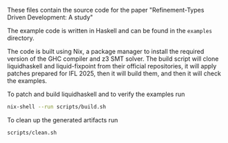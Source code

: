 These files contain the source code for the paper
"Refinement-Types Driven Development: A study"

The example code is written in Haskell and can be found in the
`examples` directory.

The code is built using Nix, a package manager to install the required
version of the GHC compiler and z3 SMT solver. The build script will
clone liquidhaskell and liquid-fixpoint from their official repositories,
it will apply patches prepared for IFL 2025, then it will build them,
and then it will check the examples.

To patch and build liquidhaskell and to verify the examples run

```bash
nix-shell --run scripts/build.sh
```

To clean up the generated artifacts run

```bash
scripts/clean.sh
```
